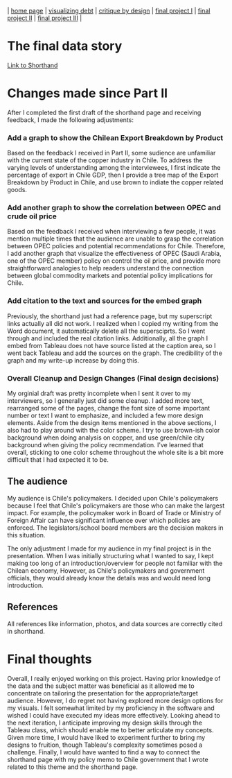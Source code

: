 | [home page](https://tinazhang1219.github.io/Tina-Zhang-Portfolio/) | [visualizing debt](visualizing-government-debt.md) | [critique by design](critique-by-design.md) | [final project I](final-project-part-one.md) | [final project II](final-project-part-two.md) | [final project III](final-project-part-three.md) |

# The final data story
[Link to Shorthand](https://carnegiemellon.shorthandstories.com/43e4a580-c218-4020-ac60-757fa5ab5fc8/index.html)

# Changes made since Part II
After I completed the first draft of the shorthand page and receiving feedback, I made the following adjustments:

### Add a graph to show the Chilean Export Breakdown by Product
Based on the feedback I received in Part II, some sudience are unfamiliar with the current state of the copper industry in Chile. To address the varying levels of understanding among the interviewees, I first indicate the percentage of export in Chile GDP, then I provide a tree map of the Export Breakdown by Product in Chile, and use brown to indiate the copper related goods.

### Add another graph to show the correlation between OPEC and crude oil price
Based on the feedback I received when interviewing a few people, it was mention multiple times that the audience are unable to grasp the correlation between OPEC policies and potential recommendations for Chile. Therefore, I add another graph that visualize the effectiveness of OPEC (Saudi Arabia, one of the OPEC member) policy on control the oil price, and provide more straightforward analogies to help readers understand the connection between global commodity markets and potential policy implications for Chile.

### Add citation to the text and sources for the embed graph
Previously, the shorthand just had a reference page, but my superscript links actually all did not work. I realized when I copied my writing from the Word document, it automatically delete all the supersciprts. So I went through and included the real citation links. Additionally, all the graph I embed from Tableau does not have source listed at the caption area, so I went back Tableau and add the sources on the graph. The credibility of the graph and my write-up increase by doing this.

### Overall Cleanup and Design Changes (Final design decisions)
My orginial draft was pretty incomplete when I sent it over to my interviewers, so I generally just did some cleanup. I added more text, rearranged some of the pages, change the font size of some important number or text I want to emphasize, and included a few more design elements. Aside from the design items mentioned in the above sections, I also had to play around with the color scheme. I try to use brown-ish color background when doing analysis on copper, and use green/chile city background when giving the policy recmmendation. I’ve learned that overall, sticking to one color scheme throughout the whole site is a bit more difficult that I had expected it to be.

## The audience
My audience is Chile's policymakers. I decided upon Chile's policymakers because I feel that Chile's policymakers are those who can make the largest impact. For example, the policymaker work in Board of Trade or Ministry of Foreign Affair can have significant influence over which policies are enforced. The legislators/school board members are the decision makers in this situation. 

The only adjustment I made for my audience in my final project is in the presentation. When I was initially structuring what I wanted to say, I kept making too long of an introduction/overview for people not familiar with the Chilean economy, However, as Chile's policymakers and government officials, they would already know the details was and would need long introduction.


## References
All references like information, photos, and data sources are correctly cited in shorthand.


# Final thoughts
Overall, I really enjoyed working on this project. Having prior knowledge of the data and the subject matter was beneficial as it allowed me to concentrate on tailoring the presentation for the appropriate/target audience. However, I do regret not having explored more design options for my visuals. I felt somewhat limited by my proficiency in the software and wished I could have executed my ideas more effectively. Looking ahead to the next iteration, I anticipate improving my design skills through the Tableau class, which should enable me to better articulate my concepts. Given more time, I would have liked to experiment further to bring my designs to fruition, though Tableau's complexity sometimes posed a challenge. Finally, I would have wanted to find a way to connect the shorthand page with my policy memo to Chile government that I wrote related to this theme and the shorthand page.
